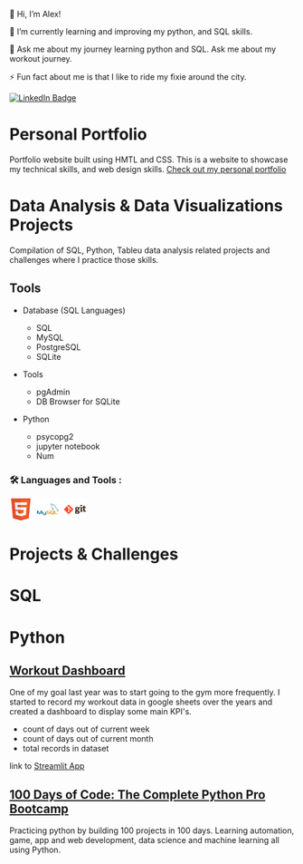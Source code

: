 👋 Hi, I’m Alex!

🔭 I’m currently learning and improving my python, and SQL skills.

💬 Ask me about my journey learning python and SQL. Ask me about my workout journey.

⚡ Fun fact about me is that I like to ride my fixie around the city.

<div id="badges">
  <a href="your-linkedin-URL">
    <img src="https://img.shields.io/badge/LinkedIn-blue?style=for-the-badge&logo=linkedin&logoColor=white" alt="LinkedIn Badge"/>
  </a>

</div>

<!--
I am experienced in developing and maintaining testing procedures to ensure company product standards are satisfied.

My day to day work involves conducting quality tests, performing inspection checks, setting product configurations, and communicating test results via thorough documentation.

While not in school or working, I am currently enrolled in data camps to further improve my data analytics skills. Some tools I have used to gather and clean data have been SQL, python, and excel.
-->


<!---
alexguerrero11/alexguerrero11 is a ✨ special ✨ repository because its `README.md` (this file) appears on your GitHub profile.
You can click the Preview link to take a look at your changes.
--->

# Personal Portfolio
Portfolio website built using HMTL and CSS. This is a website to showcase my technical skills, and web design skills.
[Check out my personal portfolio](https://alexguerrero11.github.io/personal-portfolio/)

# Data Analysis & Data Visualizations Projects
Compilation of SQL, Python, Tableu data analysis related projects and challenges where I practice those skills.

## Tools
+ Database (SQL Languages)
	+ SQL
	+ MySQL
	+ PostgreSQL
	+ SQLite

+ Tools
	+ pgAdmin
	+ DB Browser for SQLite
	
+ Python
	+ psycopg2
	+ jupyter notebook
	+ Num


### :hammer_and_wrench: Languages and Tools :
<div>
  <img src="https://github.com/devicons/devicon/blob/master/icons/html5/html5-original.svg" title="HTML5" alt="HTML" width="40" height="40"/>&nbsp;
  <img src="https://github.com/devicons/devicon/blob/master/icons/mysql/mysql-original-wordmark.svg" title="MySQL"  alt="MySQL" width="40" height="40"/>&nbsp;
  <img src="https://github.com/devicons/devicon/blob/master/icons/git/git-original-wordmark.svg" title="Git" **alt="Git" width="40" height="40"/>
</div>


# Projects & Challenges
# SQL

# Python
## [Workout Dashboard](https://github.com/alexguerrero11/workout-dash)
One of my goal last year was to start going to the gym more frequently. I started to record my workout data in google sheets over the years and created a dashboard to display some main KPI's.
- count of days out of current week
- count of days out of current month
- total records in dataset

link to [Streamlit App](https://alexguerrero11-workout-dash-app-w6rpqx.streamlit.app)

## [100 Days of Code: The Complete Python Pro Bootcamp](https://github.com/alexguerrero11/100-days-of-coding-python)
Practicing python by building 100 projects in 100 days. Learning automation, game, app and web development, data science and machine learning all using Python.


 <!---
## [SQL Weekly Challenges](https://github.com/alexguerrero11/weekly-sql-challenges)
Practicing SQL skills by doing weekly challenges.

## [Sales Product Data Analysis](https://github.com/alexguerrero11/sales-product-data-analysis)
Praticing importing, cleaning and analyzing data to help get insight out this product saless data for the year of 2019.
This data allows me to analyze the customers’ demographics.
Such as, 
- which products they buy?
- when they buy?
- how much revenue they generate?
- how well they respond to promotions?
- etc

## [Pandas Weekly Challenges](https://github.com/alexguerrero11/weekly-pandas-challenges)
-->
